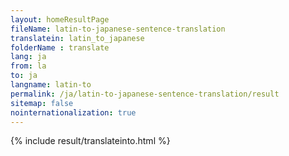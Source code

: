 ```yaml
---
layout: homeResultPage
fileName: latin-to-japanese-sentence-translation
translatein: latin_to_japanese
folderName : translate
lang: ja
from: la
to: ja
langname: latin-to
permalink: /ja/latin-to-japanese-sentence-translation/result
sitemap: false
nointernationalization: true
---
```

{% include result/translateinto.html %}

<script src="/js/result/translation.js" data-foldername="{{page.folderName}}" data-lang="{{page.lang}}"></script>
